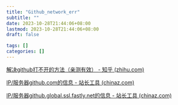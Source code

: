 ```yaml
---
title: "Github_network_err"
subtitle: ""
date: 2023-10-28T21:44:06+08:00
lastmod: 2023-10-28T21:44:06+08:00
draft: false

tags: []
categories: []
---
```

[解决github打不开的方法（亲测有效） - 知乎 (zhihu.com)](https://zhuanlan.zhihu.com/p/489362379)

[IP/服务器github.com的信息 - 站长工具 (chinaz.com)](https://ip.tool.chinaz.com/github.com)

[IP/服务器github.global.ssl.fastly.net的信息 - 站长工具 (chinaz.com)](https://ip.tool.chinaz.com/github.global.ssl.fastly.net)
